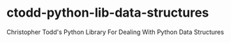 # ctodd-python-lib-data-structures
Christopher Todd's Python Library For Dealing With Python Data Structures
